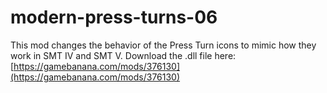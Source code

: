 # modern-press-turns-06
This mod changes the behavior of the Press Turn icons to mimic how they work in SMT IV and SMT V. 
Download the .dll file here: [https://gamebanana.com/mods/376130](https://gamebanana.com/mods/376130)

